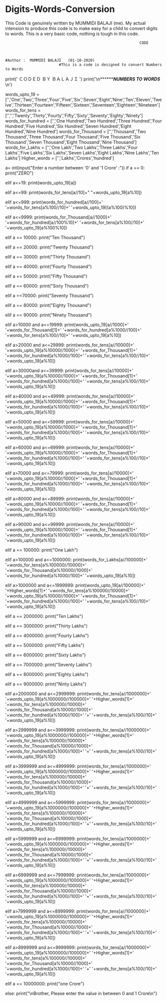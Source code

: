# Digits-Words-Conversion
This Code is genuinely written by MUMMIDI BALAJI (me). My actual intension to produce this code is to make easy for a child to convert digits to words. This is a very basic code, nothing is tough in this code.

                                                                CODE
                                                                
                                                                
                                                                                            #Author :  MUMMIDI BALAJI   (01-10-2020) 
                            #This is a code is designed to convert Numbers to Words

print('                                                  ＣＯＤＥＤ ＢＹ ＢＡＬＡＪＩ                                             ')
print('\n*****************************************************NUMBERS TO WORDS*********************************************** \n')

words_upto_19                   =    ['','One','Two','Three','Four','Five','Six','Seven','Eight','Nine','Ten','Eleven','Twelve','Thirteen','Fourteen','Fifteen','Sixteen','Seventeen','Eighteen','Nineteen']
words_for_tens                  =    ['','','Twenty','Thirty','Fourty','Fifty','Sixty','Seventy','Eighty','Ninety']
words_for_hundred           =    ['','One Hundred','Two Hundred','Three Hundred','Four Hundred','Five Hundred','Six Hundred','Seven Hundred','Eight Hundred','Nine Hundred']
words_for_Thousand         =   ['','Thousand','Two Thousand','Three Thousand','Four Thousand','Five Thousand','Six Thousand','Seven Thousand','Eight Thousand','Nine Thousand']
words_for_Lakhs                =   ['','One Lakh','Two Lakhs','Three Lakhs','Four Lakhs','Five Lakhs','Six Lakhs','Seven Lakhs','Eight Lakhs','Nine Lakhs','Ten Lakhs']
Higher_words                       =    ['','Lakhs','Crores','hundred']

a= int(input("Enter a number between \'0\' and  \'1 Crore\' :"))
if a == 0:
    print("ZERO")
    
elif a<=19:
    print(words_upto_19[a])
    
elif a<=99:
    print(words_for_tens[a//10]+" "+words_upto_19[a%10])
    
elif a<=999:
    print(words_for_hundred[a//100]+' '+words_for_tens[a%100//10]+' '+words_upto_19[(a%100)%10])
    

elif a<=9999:
    print(words_for_Thousand[a//1000]+' '+words_for_hundred[a//100%10]+' '+words_for_tens[a%100//10]+' '+words_upto_19[a%100%10])

elif a == 10000:
    print("Ten Thousand")

elif a == 20000:
    print("Twenty Thousand")

elif a == 30000:
    print("Thirty Thousand")

elif a == 40000:
    print("Fourty Thousand")


elif a == 50000:
    print("Fifty Thousand")

elif a == 60000:
    print("Sixty Thousand")

elif a ==70000:
    print("Seventy Thousand")

elif a == 80000:
    print("Eighty Thousand")

elif a == 90000:
    print("Ninety Thousand")

elif a>10000 and a<=19999:
    print(words_upto_19[a//1000]+' '+words_for_Thousand[1]+' '+words_for_hundred[a%1000//100]+' '+words_for_tens[a%100//10]+' '+words_upto_19[a%10])

elif a>20000 and a<=29999:
    print(words_for_tens[a//10000]+' '+words_upto_19[a%10000//1000]+' '+words_for_Thousand[1]+' '+words_for_hundred[a%1000//100]+' '+words_for_tens[a%100//10]+' '+words_upto_19[a%10])

elif a>30000and a<=39999:
    print(words_for_tens[a//10000]+' '+words_upto_19[a%10000//1000]+' '+words_for_Thousand[1]+' '+words_for_hundred[a%1000//100]+' '+words_for_tens[a%100//10]+' '+words_upto_19[a%10])    

elif a>40000 and a<=49999:
    print(words_for_tens[a//10000]+' '+words_upto_19[a%10000//1000]+' '+words_for_Thousand[1]+' '+words_for_hundred[a%1000//100]+' '+words_for_tens[a%100//10]+' '+words_upto_19[a%10])

elif a>50000 and a<=59999:
    print(words_for_tens[a//10000]+' '+words_upto_19[a%10000//1000]+' '+words_for_Thousand[1]+' '+words_for_hundred[a%1000//100]+' '+words_for_tens[a%100//10]+' '+words_upto_19[a%10])
    
elif a>60000 and a<=69999:
    print(words_for_tens[a//10000]+' '+words_upto_19[a%10000//1000]+' '+words_for_Thousand[1]+' '+words_for_hundred[a%1000//100]+' '+words_for_tens[a%100//10]+' '+words_upto_19[a%10])
    
elif a>70000 and a<=79999:
    print(words_for_tens[a//10000]+' '+words_upto_19[a%10000//1000]+' '+words_for_Thousand[1]+' '+words_for_hundred[a%1000//100]+' '+words_for_tens[a%100//10]+' '+words_upto_19[a%10])

elif a>80000 and a<=89999:
    print(words_for_tens[a//10000]+' '+words_upto_19[a%10000//1000]+' '+words_for_Thousand[1]+' '+words_for_hundred[a%1000//100]+' '+words_for_tens[a%100//10]+' '+words_upto_19[a%10])

elif a>90000 and a<=99999:
    print(words_for_tens[a//10000]+' '+words_upto_19[a%10000//1000]+' '+words_for_Thousand[1]+' '+words_for_hundred[a%1000//100]+' '+words_for_tens[a%100//10]+' '+words_upto_19[a%10])

elif a == 100000:
    print("One Lakh")
    
elif a>100000 and a<=1000000:
    print(words_for_Lakhs[a//100000]+' '+words_for_tens[a%100000//10000]+' '+words_for_Thousand[a%10000//1000]+' '+words_for_hundred[a%1000//100]+' '+words_upto_19[a%10])

elif a>1000000 and a<=1999999:
    print(words_upto_19[a//100000]+' '+Higher_words[1]+' '+words_for_tens[a%100000//10000]+' '+words_upto_19[a%10000//1000]+' '+words_for_Thousand[1]+' '+words_for_hundred[a%1000//100]+' '+words_for_tens[a%100//10]+' '+words_upto_19[a%10])

elif a == 2000000:
    print("Ten Lakhs")

elif a == 3000000:
    print("Thirty Lakhs")

elif a == 4000000:
    print("Fourty Lakhs")

elif a == 5000000:
    print("Fifty Lakhs")    

elif a == 6000000:
    print("Sixty Lakhs")

elif a == 7000000:
    print("Seventy Lakhs")

elif a == 8000000:
    print("Eighty Lakhs")

elif a == 9000000:
    print("Ninty Lakhs")

elif a>2000000 and a<=2999999:
    print(words_for_tens[a//1000000]+' '+words_upto_19[a%1000000//100000]+' '+Higher_words[1]+' '+words_for_tens[a%100000//10000]+' '+words_for_Thousand[a%10000//1000]+' '+words_for_hundred[a%1000//100]+' '+' '+words_for_tens[a%100//10]+' '+words_upto_19[a%10])
    
elif a>2999999 and a<=3999999:
    print(words_for_tens[a//1000000]+' '+words_upto_19[a%1000000//100000]+' '+Higher_words[1]+' '+words_for_tens[a%100000//10000]+' '+words_for_Thousand[a%10000//1000]+' '+words_for_hundred[a%1000//100]+' '+' '+words_for_tens[a%100//10]+' '+words_upto_19[a%10])

elif a>3999999 and a<=4999999:
 print(words_for_tens[a//1000000]+' '+words_upto_19[a%1000000//100000]+' '+Higher_words[1]+' '+words_for_tens[a%100000//10000]+' '+words_for_Thousand[a%10000//1000]+' '+words_for_hundred[a%1000//100]+' '+' '+words_for_tens[a%100//10]+' '+words_upto_19[a%10])

elif a>4999999 and a<=5999999:
    print(words_for_tens[a//1000000]+' '+words_upto_19[a%1000000//100000]+' '+Higher_words[1]+' '+words_for_tens[a%100000//10000]+' '+words_for_Thousand[a%10000//1000]+' '+words_for_hundred[a%1000//100]+' '+' '+words_for_tens[a%100//10]+' '+words_upto_19[a%10])

elif a>5999999 and a<=6999999:
    print(words_for_tens[a//1000000]+' '+words_upto_19[a%1000000//100000]+' '+Higher_words[1]+' '+words_for_tens[a%100000//10000]+' '+words_for_Thousand[a%10000//1000]+' '+words_for_hundred[a%1000//100]+' '+' '+words_for_tens[a%100//10]+' '+words_upto_19[a%10])

elif a>6999999 and a<=7999999:
    print(words_for_tens[a//1000000]+' '+words_upto_19[a%1000000//100000]+' '+Higher_words[1]+' '+words_for_tens[a%100000//10000]+' '+words_for_Thousand[a%10000//1000]+' '+words_for_hundred[a%1000//100]+' '+' '+words_for_tens[a%100//10]+' '+words_upto_19[a%10])

elif a>7999999 and a<=8999999:
    print(words_for_tens[a//1000000]+' '+words_upto_19[a%1000000//100000]+' '+Higher_words[1]+' '+words_for_tens[a%100000//10000]+' '+words_for_Thousand[a%10000//1000]+' '+words_for_hundred[a%1000//100]+' '+' '+words_for_tens[a%100//10]+' '+words_upto_19[a%10])

elif a>8999999 and a<=9999999:
    print(words_for_tens[a//1000000]+' '+words_upto_19[a%1000000//100000]+' '+Higher_words[1]+' '+words_for_tens[a%100000//10000]+' '+words_for_Thousand[a%10000//1000]+' '+words_for_hundred[a%1000//100]+' '+' '+words_for_tens[a%100//10]+' '+words_upto_19[a%10])

elif a == 10000000:
    print("one Crore")

else:
    print("\nBrother, Please enter the value in between 0 and 1 Crore\n")
